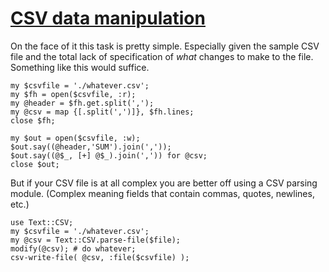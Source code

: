 [1]: http://rosettacode.org/wiki/CSV_data_manipulation

# [CSV data manipulation][1]

On the face of it this task is pretty simple. Especially given the sample CSV file and the total lack of specification of _what_ changes to make to the file. Something like this would suffice.

```perl6
my $csvfile = './whatever.csv';
my $fh = open($csvfile, :r);
my @header = $fh.get.split(',');
my @csv = map {[.split(',')]}, $fh.lines;
close $fh;
 
my $out = open($csvfile, :w);
$out.say((@header,'SUM').join(','));
$out.say((@$_, [+] @$_).join(',')) for @csv;
close $out;
```


But if your CSV file is at all complex you are better off using a CSV parsing module. (Complex meaning fields that contain commas, quotes, newlines, etc.)

```perl6
use Text::CSV;
my $csvfile = './whatever.csv';
my @csv = Text::CSV.parse-file($file);
modify(@csv); # do whatever;
csv-write-file( @csv, :file($csvfile) );
```